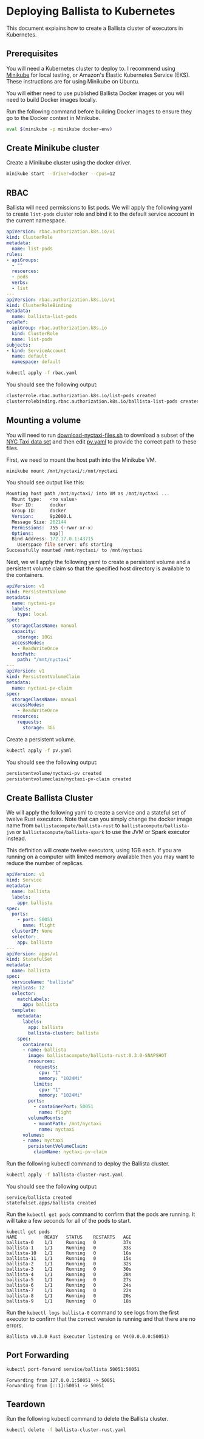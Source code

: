 # Deploying Ballista to Kubernetes

This document explains how to create a Ballista cluster of executors in Kubernetes.

## Prerequisites

You will need a Kubernetes cluster to deploy to. I recommend using 
[Minikube](https://kubernetes.io/docs/tutorials/hello-minikube) for local testing, or Amazon's Elastic Kubernetes 
Service (EKS). These instructions are for using Minikube on Ubuntu.

You will either need to use published Ballista Docker images or you will need to build Docker images locally.

Run the following command before building Docker images to ensure they go to the Docker context in Minikube.

```bash
eval $(minikube -p minikube docker-env)
```

## Create Minikube cluster

Create a Minikube cluster using the docker driver.

```bash
minikube start --driver=docker --cpus=12
```

## RBAC 

Ballista will need permissions to list pods. We will apply the following yaml to create `list-pods` cluster role and 
bind it to the default service account in the current namespace.

```yaml
apiVersion: rbac.authorization.k8s.io/v1
kind: ClusterRole
metadata:
  name: list-pods
rules:
- apiGroups:
  - ""
  resources:
  - pods
  verbs:
  - list
---
apiVersion: rbac.authorization.k8s.io/v1
kind: ClusterRoleBinding
metadata:
  name: ballista-list-pods
roleRef:
  apiGroup: rbac.authorization.k8s.io
  kind: ClusterRole
  name: list-pods
subjects:
- kind: ServiceAccount
  name: default
  namespace: default
```

```bash
kubectl apply -f rbac.yaml
```

You should see the following output:

```bash
clusterrole.rbac.authorization.k8s.io/list-pods created
clusterrolebinding.rbac.authorization.k8s.io/ballista-list-pods created
```

## Mounting a volume

You will need to run [download-nyctaxi-files.sh](download-nyctaxi-files.sh) to download a subset of the [NYC Taxi data set](https://www1.nyc.gov/site/tlc/about/tlc-trip-record-data.page) and then edit [pv.yaml](../../../kubernetes/pv.yaml) to provide the correct path to these files.

First, we need to mount the host path into the Minikube VM.

```bash
minikube mount /mnt/nyctaxi/:/mnt/nyctaxi
```

You should see output like this:

```asm
Mounting host path /mnt/nyctaxi/ into VM as /mnt/nyctaxi ...
  Mount type:   <no value>
  User ID:      docker
  Group ID:     docker
  Version:      9p2000.L
  Message Size: 262144
  Permissions:  755 (-rwxr-xr-x)
  Options:      map[]
  Bind Address: 172.17.0.1:43715
    Userspace file server: ufs starting
Successfully mounted /mnt/nyctaxi/ to /mnt/nyctaxi
```

Next, we will apply the following yaml to create a persistent volume and a persistent volume claim so that the specified host directory is available to the containers.

```yaml
apiVersion: v1
kind: PersistentVolume
metadata:
  name: nyctaxi-pv
  labels:
    type: local
spec:
  storageClassName: manual
  capacity:
    storage: 10Gi
  accessModes:
    - ReadWriteOnce
  hostPath:
    path: "/mnt/nyctaxi"
---
apiVersion: v1
kind: PersistentVolumeClaim
metadata:
  name: nyctaxi-pv-claim
spec:
  storageClassName: manual
  accessModes:
    - ReadWriteOnce
  resources:
    requests:
      storage: 3Gi
```

Create a persistent volume.

```bash
kubectl apply -f pv.yaml
```

You should see the following output:

```bash
persistentvolume/nyctaxi-pv created
persistentvolumeclaim/nyctaxi-pv-claim created
```

## Create Ballista Cluster

We will apply the following yaml to create a service and a stateful set of twelve Rust executors. Note that can you simply change the docker image name from `ballistacompute/ballista-rust` to `ballistacompute/ballista-jvm` or `ballistacompute/ballista-spark` to use the JVM or Spark executor instead. 

This definition will create twelve executors, using 1GB each. If you are running on a computer with limited memory available then you may want to reduce the number of replicas.

```yaml
apiVersion: v1
kind: Service
metadata:
  name: ballista
  labels:
    app: ballista
spec:
  ports:
    - port: 50051
      name: flight
  clusterIP: None
  selector:
    app: ballista
---
apiVersion: apps/v1
kind: StatefulSet
metadata:
  name: ballista
spec:
  serviceName: "ballista"
  replicas: 12
  selector:
    matchLabels:
      app: ballista
  template:
    metadata:
      labels:
        app: ballista
        ballista-cluster: ballista
    spec:
      containers:
      - name: ballista
        image: ballistacompute/ballista-rust:0.3.0-SNAPSHOT
        resources:
          requests:
            cpu: "1"
            memory: "1024Mi"
          limits:
            cpu: "1"
            memory: "1024Mi"
        ports:
          - containerPort: 50051
            name: flight
        volumeMounts:
          - mountPath: /mnt/nyctaxi
            name: nyctaxi
      volumes:
      - name: nyctaxi
        persistentVolumeClaim:
          claimName: nyctaxi-pv-claim
```

Run the following kubectl command to deploy the Ballista cluster.

```bash
kubectl apply -f ballista-cluster-rust.yaml
```

You should see the following output:

```
service/ballista created
statefulset.apps/ballista created
```

Run the `kubectl get pods` command to confirm that the pods are running. It will take a few seconds for all of the pods to start.

```
kubectl get pods
NAME          READY   STATUS    RESTARTS   AGE
ballista-0    1/1     Running   0          37s
ballista-1    1/1     Running   0          33s
ballista-10   1/1     Running   0          16s
ballista-11   1/1     Running   0          15s
ballista-2    1/1     Running   0          32s
ballista-3    1/1     Running   0          30s
ballista-4    1/1     Running   0          28s
ballista-5    1/1     Running   0          27s
ballista-6    1/1     Running   0          24s
ballista-7    1/1     Running   0          22s
ballista-8    1/1     Running   0          20s
ballista-9    1/1     Running   0          18s
```

Run the `kubectl logs ballista-0` command to see logs from the first executor to confirm that the correct version is running and that there are no errors.

```
Ballista v0.3.0 Rust Executor listening on V4(0.0.0.0:50051)
```

## Port Forwarding

```bash
kubectl port-forward service/ballista 50051:50051
```

```
Forwarding from 127.0.0.1:50051 -> 50051
Forwarding from [::1]:50051 -> 50051
```

## Teardown

Run the following kubectl command to delete the Ballista cluster.

```bash
kubectl delete -f ballista-cluster-rust.yaml
```